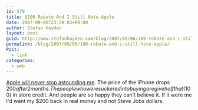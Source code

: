 ```yaml
---
id: 579
title: $100 Rebate And I Still Hate Apple
date: 2007-09-06T23:39:03+00:00
author: Stefan Hayden
layout: post
guid: http://www.stefanhayden.com/blog/2007/09/06/100-rebate-and-i-still-hate-apple/
permalink: /blog/2007/09/06/100-rebate-and-i-still-hate-apple/
Post:
  - link
categories:
  - web
---
```

<a href="http://www.apple.com/hotnews/openiphoneletter/">Apple will never stop astounding me</a>. The price of the iPhone drops $200 after 2 months. The people who were suckered in to buying are give half that ($100) in store credit. And people are so happy they can't believe it. If it were me I'd want my $200 back in real money and not Steve Jobs dollars.